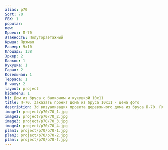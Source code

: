 ```yaml
---
alias: p70
Sort: 70
FBX: 1
popular: 
new: 
Проект: П-70
Этажность: Полутораэтажный
Крыша: Прямая
Размер: 9х10
Площадь: 138
Эркер: 2
Балкон: 1
Кукушка: 1
Гараж: 2
Котельная: 1
Терраса: 1
В чашу: 2
layout: project
hidemenu: 1
h1: Дом из бруса с балконом и кукушкой 10х11
title: П-70. Заказать проект дома из бруса 10х11 - цена фото
description: 3d визуализация проекта деревянного дома из бруса П-70. Площадь 138 м2, размер 10х11. Вы можете внести любые изменения в проект.
image1: project/p70/70_1.jpg
image2: project/p70/70_2.jpg
image3: project/p70/70_3.jpg
image4: project/p70/70_4.jpg
plan1: project/p70/p70-1.jpg
plan2: project/p70/p70-2.jpg
planl: project/p70/p70-f.jpg
---
```

